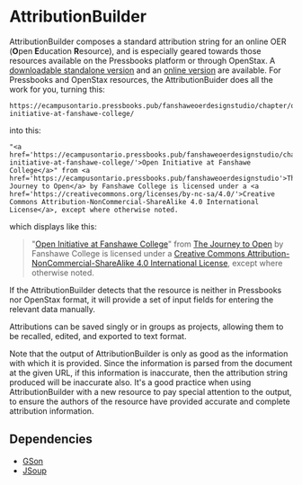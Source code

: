 # AttributionBuilder

AttributionBuilder composes a standard attribution string for an online OER (**O**pen **E**ducation **R**esource), and is especially geared towards those resources available on the Pressbooks platform or through OpenStax. A [downloadable standalone version](https://github.com/JBJBEnoit/AttributionBuilder-Standalone/releases/tag/v1.3) and an [online version](https://jbjbenoit.github.io/AttributionBuilder/) are available. For Pressbooks and OpenStax resources, the AttributionBuider does all the work for you, turning this:

    https://ecampusontario.pressbooks.pub/fanshaweoerdesignstudio/chapter/open-initiative-at-fanshawe-college/

into this:

    "<a href='https://ecampusontario.pressbooks.pub/fanshaweoerdesignstudio/chapter/open-initiative-at-fanshawe-college/'>Open Initiative at Fanshawe College</a>" from <a href='https://ecampusontario.pressbooks.pub/fanshaweoerdesignstudio'>The Journey to Open</a> by Fanshawe College is licensed under a <a href='https://creativecommons.org/licenses/by-nc-sa/4.0/'>Creative Commons Attribution-NonCommercial-ShareAlike 4.0 International License</a>, except where otherwise noted.

which displays like this:

>"[Open Initiative at Fanshawe College](https://ecampusontario.pressbooks.pub/fanshaweoerdesignstudio/chapter/open-initiative-at-fanshawe-college/)" from [The Journey to Open](https://ecampusontario.pressbooks.pub/fanshaweoerdesignstudio) by Fanshawe College is licensed under a [Creative Commons Attribution-NonCommercial-ShareAlike 4.0 International License](https://creativecommons.org/licenses/by-nc-sa/4.0/), except where otherwise noted.

If the AttributionBuilder detects that the resource is neither in Pressbooks nor OpenStax format, it will provide a set of input fields for entering the relevant data manually.

Attributions can be saved singly or in groups as projects, allowing them to be recalled, edited, and exported to text format.

Note that the output of AttributionBuilder is only as good as the information with which it is provided. Since the information is parsed from the document at the given URL, if this information is inaccurate, then the attribution string produced will be inaccurate also. It's a good practice when using AttributionBuilder with a new resource to pay special attention to the output, to ensure the authors of the resource have provided accurate and complete attribution information.

## Dependencies
- [GSon](https://github.com/google/gson)
- [JSoup](https://jsoup.org)

